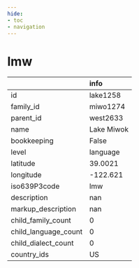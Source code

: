 ```yaml
---
hide:
- toc
- navigation
---
```

# lmw
|                      | info       |
|:---------------------|:-----------|
| id                   | lake1258   |
| family_id            | miwo1274   |
| parent_id            | west2633   |
| name                 | Lake Miwok |
| bookkeeping          | False      |
| level                | language   |
| latitude             | 39.0021    |
| longitude            | -122.621   |
| iso639P3code         | lmw        |
| description          | nan        |
| markup_description   | nan        |
| child_family_count   | 0          |
| child_language_count | 0          |
| child_dialect_count  | 0          |
| country_ids          | US         |